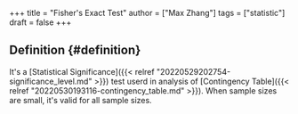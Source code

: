 +++
title = "Fisher's Exact Test"
author = ["Max Zhang"]
tags = ["statistic"]
draft = false
+++

## Definition {#definition}

It's a [Statistical Significance]({{< relref "20220529202754-significance_level.md" >}}) test userd in analysis of [Contingency Table]({{< relref "20220530193116-contingency_table.md" >}}).
When sample sizes are small, it's valid for all sample sizes.
